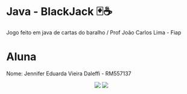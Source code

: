 # Java - BlackJack 🃏☕
Jogo feito em java de cartas do baralho / Prof João Carlos Lima - Fiap

# Aluna
Nome: Jennifer Eduarda Vieira Daleffi - RM557137

<div align="center">
  
<img src="https://img.icons8.com/?size=100&id=Pd2x9GWu9ovX&format=png&color=000000" /> 
<img src="https://img.icons8.com/?size=100&id=16427&format=png&color=000000" />

</div>
